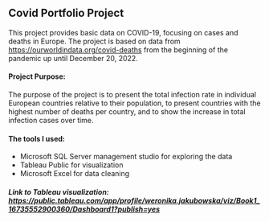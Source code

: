 ## Covid Portfolio Project
This project provides basic data on COVID-19, focusing on cases and deaths in Europe. The project is based on data from https://ourworldindata.org/covid-deaths from the beginning of the pandemic up until December 20, 2022.


#### Project Purpose:
The purpose of the project is to present the total infection rate in individual European countries relative to their population, 
to present countries with the highest number of deaths per country, and to show the increase in total infection cases over time.

#### The tools I used:
  * Microsoft SQL Server management studio for exploring the data
  * Tableau Public for visualization
  * Microsoft Excel for data cleaning
  
  
  ##### Link to Tableau visualization: https://public.tableau.com/app/profile/weronika.jakubowska/viz/Book1_16735552900360/Dashboard1?publish=yes 
